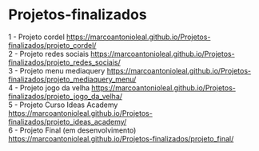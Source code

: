 # Projetos-finalizados
 1 - Projeto cordel https://marcoantonioleal.github.io/Projetos-finalizados/projeto_cordel/ <br>
 2 - Projeto redes sociais https://marcoantonioleal.github.io/Projetos-finalizados/projeto_redes_sociais/ <br>
 3 - Projeto menu mediaquery https://marcoantonioleal.github.io/Projetos-finalizados/projeto_mediaquery_menu/ <br>
 4 - Projeto jogo da velha https://marcoantonioleal.github.io/Projetos-finalizados/projeto_jogo_da_velha/ <br>
 5 - Projeto Curso Ideas Academy https://marcoantonioleal.github.io/Projetos-finalizados/projeto_ideas_academy/ <br>
 6 - Projeto Final (em desenvolvimento) https://marcoantonioleal.github.io/Projetos-finalizados/projeto_final/
